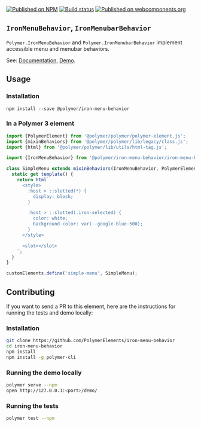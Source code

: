 [![Published on NPM](https://img.shields.io/npm/v/@polymer/iron-menu-behavior.svg)](https://www.npmjs.com/package/@polymer/iron-menu-behavior)
[![Build status](https://travis-ci.org/PolymerElements/iron-menu-behavior.svg?branch=master)](https://travis-ci.org/PolymerElements/iron-menu-behavior)
[![Published on webcomponents.org](https://img.shields.io/badge/webcomponents.org-published-blue.svg)](https://webcomponents.org/element/@polymer/iron-menu-behavior)

## `IronMenuBehavior`, `IronMenubarBehavior`

`Polymer.IronMenuBehavior` and `Polymer.IronMenubarBehavior` implement
accessible menu and menubar behaviors.

See: [Documentation](https://www.webcomponents.org/element/@polymer/iron-menu-behavior),
  [Demo](https://www.webcomponents.org/element/@polymer/iron-menu-behavior/demo/demo/index.html).

## Usage

### Installation

```
npm install --save @polymer/iron-menu-behavior
```

### In a Polymer 3 element

```js
import {PolymerElement} from '@polymer/polymer/polymer-element.js';
import {mixinBehaviors} from '@polymer/polymer/lib/legacy/class.js';
import {html} from '@polymer/polymer/lib/utils/html-tag.js';

import {IronMenuBehavior} from '@polymer/iron-menu-behavior/iron-menu-behavior.js';

class SimpleMenu extends mixinBehaviors(IronMenuBehavior, PolymerElement) {
  static get template() {
    return html`
      <style>
        :host > ::slotted(*) {
          display: block;
        }

        :host > ::slotted(.iron-selected) {
          color: white;
          background-color: var(--google-blue-500);
        }
      </style>

      <slot></slot>
    `;
  }
}

customElements.define('simple-menu', SimpleMenu);
```

## Contributing

If you want to send a PR to this element, here are the instructions for running
the tests and demo locally:

### Installation

```sh
git clone https://github.com/PolymerElements/iron-menu-behavior
cd iron-menu-behavior
npm install
npm install -g polymer-cli
```

### Running the demo locally

```sh
polymer serve --npm
open http://127.0.0.1:<port>/demo/
```

### Running the tests

```sh
polymer test --npm
```
